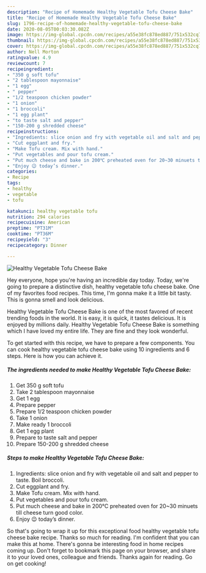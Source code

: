```yaml
---
description: "Recipe of Homemade Healthy Vegetable Tofu Cheese Bake"
title: "Recipe of Homemade Healthy Vegetable Tofu Cheese Bake"
slug: 1796-recipe-of-homemade-healthy-vegetable-tofu-cheese-bake
date: 2020-08-05T00:03:30.082Z
image: https://img-global.cpcdn.com/recipes/a55e38fc878ed887/751x532cq70/healthy-vegetable-tofu-cheese-bake-recipe-main-photo.jpg
thumbnail: https://img-global.cpcdn.com/recipes/a55e38fc878ed887/751x532cq70/healthy-vegetable-tofu-cheese-bake-recipe-main-photo.jpg
cover: https://img-global.cpcdn.com/recipes/a55e38fc878ed887/751x532cq70/healthy-vegetable-tofu-cheese-bake-recipe-main-photo.jpg
author: Nell Morton
ratingvalue: 4.9
reviewcount: 7
recipeingredient:
- "350 g soft tofu"
- "2 tablespoon mayonnaise"
- "1 egg"
- " pepper"
- "1/2 teaspoon chicken powder"
- "1 onion"
- "1 broccoli"
- "1 egg plant"
- "to taste salt and pepper"
- "150-200 g shredded cheese"
recipeinstructions:
- "Ingredients: slice onion and fry with vegetable oil and salt and pepper to taste. Boil broccoli."
- "Cut eggplant and fry."
- "Make Tofu cream. Mix with hand."
- "Put vegetables and pour tofu cream."
- "Put much cheese and bake in 200℃ preheated oven for 20~30 minuets till cheese turn good color."
- "Enjoy 😉 today’s dinner."
categories:
- Recipe
tags:
- healthy
- vegetable
- tofu

katakunci: healthy vegetable tofu 
nutrition: 294 calories
recipecuisine: American
preptime: "PT31M"
cooktime: "PT36M"
recipeyield: "3"
recipecategory: Dinner

---
```



![Healthy Vegetable Tofu Cheese Bake](https://img-global.cpcdn.com/recipes/a55e38fc878ed887/751x532cq70/healthy-vegetable-tofu-cheese-bake-recipe-main-photo.jpg)

Hey everyone, hope you're having an incredible day today. Today, we're going to prepare a distinctive dish, healthy vegetable tofu cheese bake. One of my favorites food recipes. This time, I'm gonna make it a little bit tasty. This is gonna smell and look delicious.

Healthy Vegetable Tofu Cheese Bake is one of the most favored of recent trending foods in the world. It is easy, it is quick, it tastes delicious. It is enjoyed by millions daily. Healthy Vegetable Tofu Cheese Bake is something which I have loved my entire life. They are fine and they look wonderful.




To get started with this recipe, we have to prepare a few components. You can cook healthy vegetable tofu cheese bake using 10 ingredients and 6 steps. Here is how you can achieve it.

<!--inarticleads1-->

##### The ingredients needed to make Healthy Vegetable Tofu Cheese Bake:

1. Get 350 g soft tofu
1. Take 2 tablespoon mayonnaise
1. Get 1 egg
1. Prepare  pepper
1. Prepare 1/2 teaspoon chicken powder
1. Take 1 onion
1. Make ready 1 broccoli
1. Get 1 egg plant
1. Prepare to taste salt and pepper
1. Prepare 150-200 g shredded cheese




<!--inarticleads2-->

##### Steps to make Healthy Vegetable Tofu Cheese Bake:

1. Ingredients: slice onion and fry with vegetable oil and salt and pepper to taste. Boil broccoli.
1. Cut eggplant and fry.
1. Make Tofu cream. Mix with hand.
1. Put vegetables and pour tofu cream.
1. Put much cheese and bake in 200℃ preheated oven for 20~30 minuets till cheese turn good color.
1. Enjoy 😉 today’s dinner.




So that's going to wrap it up for this exceptional food healthy vegetable tofu cheese bake recipe. Thanks so much for reading. I'm confident that you can make this at home. There's gonna be interesting food in home recipes coming up. Don't forget to bookmark this page on your browser, and share it to your loved ones, colleague and friends. Thanks again for reading. Go on get cooking!
